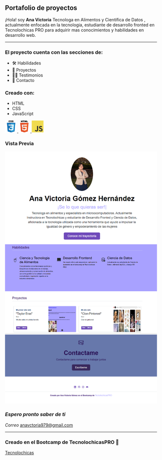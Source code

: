 <!-- ## para titulos -->
## Portafolio de proyectos
<!-- para negritas -->
¡Hola! soy **Ana Victoria** Tecnologa en Alimentos y Cientifica de Datos , actualmente enfocada en la tecnologia, estudiante de desarrollo fronted en Tecnolochicas PRO para adquirir mas conocimientos y habilidades en desarrollo web.
______
### El proyecto cuenta con las secciones de:

- 🛠 Habilidades 
- 📔 Proyectos
- 👩‍💼 Testimonios
- 📧 Contacto

### Creado con:

- HTML
- CSS
- JavaScript

<a href="https://www.w3schools.com/css/" target="_blank"> <img src="https://raw.githubusercontent.com/devicons/devicon/master/icons/css3/css3-original-wordmark.svg" alt="css3" width="40" height="40"/> </a>
<a href="https://www.w3.org/html/" target="_blank"> <img src="https://raw.githubusercontent.com/devicons/devicon/master/icons/html5/html5-original-wordmark.svg" alt="html5" width="40" height="40"/> </a>
<a href="https://developer.mozilla.org/en-US/docs/Web/JavaScript" target="_blank"> <img src="https://raw.githubusercontent.com/devicons/devicon/master/icons/javascript/javascript-original.svg" alt="javascript" width="40" height="40"/> </a>

### Vista Previa
![Proyecto](assets/capportafolio1.png)
![Proyecto](assets/habilidades.png)
![Proyecto](assets/capcontacto.png)

### *Espero pronto saber de ti*

*Correo* [anavctoria979@gmail.com](mailto:anavctoria979@gmail.com)
______
### Creado en el Bootcamp de TecnolochicasPRO 💜
[Tecnolochicas](https://tecnolochicas.mx/)

